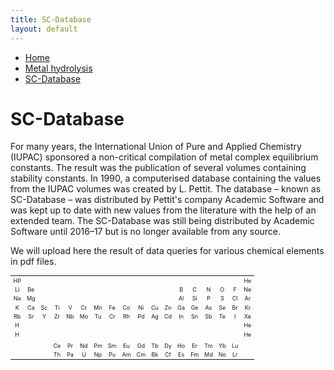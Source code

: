 ```yaml
---
title: SC-Database
layout: default
---
```

<ul>
  <li><a href="/">Home</a></li>
  <li><a href="/cost-nectar.html">Metal hydrolysis</a></li>
  <li><a class="active" href="/sc-database.html">SC-Database</a></li>
</ul>

# SC-Database

For many years, the International Union of Pure and Applied Chemistry (IUPAC) sponsored a non-critical compilation of metal complex equilibrium constants. The result was the publication of several volumes containing stability constants. In 1990, a computerised database containing the values from the IUPAC volumes was created by L. Pettit. The database – known as SC-Database – was distributed by Pettit's company Academic Software and was kept up to date with new values from the literature with the help of an extended team. The SC-Database was still being distributed by Academic Software until 2016–17 but is no longer available from any source.

We will upload here the result of data queries for various chemical elements in pdf files.

<table style="font-size:9px"; "color:black>
  <tr border="1">
    <td align="center" border="1">HP</td>
    <td></td>
    <td></td>
    <td></td>
    <td></td>
    <td></td>
    <td></td>
    <td></td>
    <td></td>
    <td></td>
    <td></td>
    <td></td>
    <td></td>
    <td></td>
    <td></td>
    <td></td>
    <td></td>
    <td align="center" border="1">He</td>
  </tr>
  <tr border="1">
    <td align="center" border="1">Li</td>
    <td align="center" border="1">Be</td>
    <td></td>
    <td></td>
    <td></td>
    <td></td>
    <td></td>
    <td></td>
    <td></td>
    <td></td>
    <td></td>
    <td></td>
    <td align="center" border="1">B</td>
    <td align="center" border="1">C</td>
    <td align="center" border="1">N</td>
    <td align="center" border="1">O</td>
    <td align="center" border="1">F</td>
    <td align="center" border="1">Ne</td>
  </tr>
  <tr border="1">
    <td align="center" border="1">Na</td>
    <td align="center" border="1">Mg</td>
    <td></td>
    <td></td>
    <td></td>
    <td></td>
    <td></td>
    <td></td>
    <td></td>
    <td></td>
    <td></td>
    <td></td>
    <td align="center" border="1">Al</td>
    <td align="center" border="1">Si</td>
    <td align="center" border="1">P</td>
    <td align="center" border="1">S</td>
    <td align="center" border="1">Cl</td>
    <td align="center" border="1">Ar</td>
  </tr>
  <tr border="1">
    <td align="center" border="1">K</td>
    <td align="center" border="1">Ca</td>
    <td align="center" border="1">Sc</td>
    <td align="center" border="1">Ti</td>
    <td align="center" border="1">V</td>
    <td align="center" border="1">Cr</td>
    <td align="center" border="1">Mn</td>
    <td align="center" border="1">Fe</td>
    <td align="center" border="1">Co</td>
    <td align="center" border="1">Ni</td>
    <td align="center" border="1">Cu</td>
    <td align="center" border="1">Zn</td>
    <td align="center" border="1">Ga</td>
    <td align="center" border="1">Ge</td>
    <td align="center" border="1">As</td>
    <td align="center" border="1">Se</td>
    <td align="center" border="1">Br</td>
    <td align="center" border="1">Kr</td>
  </tr>
  <tr>
    <td align="center" border="1">Rb</td>
    <td align="center" border="1">Sr</td>
    <td align="center" border="1">Y</td>
    <td align="center" border="1">Zr</td>
    <td align="center" border="1">Nb</td>
    <td align="center" border="1">Mo</td>
    <td align="center" border="1">Tu</td>
    <td align="center" border="1">Cr</td>
    <td align="center" border="1">Rh</td>
    <td align="center" border="1">Pd</td>
    <td align="center" border="1">Ag</td>
    <td align="center" border="1">Cd</td>
    <td align="center" border="1">In</td>
    <td align="center" border="1">Sn</td>
    <td align="center" border="1">Sb</td>
    <td align="center" border="1">Te</td>
    <td align="center" border="1">I</td>
    <td align="center" border="1">Xe</td>
  </tr>
  <tr>
    <td align="center" border="1">H</td>
    <td align="center" border="1"></td>
    <td align="center" border="1"></td>
    <td align="center" border="1"></td>
    <td align="center" border="1"></td>
    <td align="center" border="1"></td>
    <td align="center" border="1"></td>
    <td align="center" border="1"></td>
    <td align="center" border="1"></td>
    <td align="center" border="1"></td>
    <td align="center" border="1"></td>
    <td align="center" border="1"></td>
    <td align="center" border="1"></td>
    <td align="center" border="1"></td>
    <td align="center" border="1"></td>
    <td align="center" border="1"></td>
    <td align="center" border="1"></td>
    <td align="center" border="1">He</td>
  </tr>
  <tr>
    <td align="center" border="1">H</td>
    <td align="center" border="1"></td>
    <td align="center" border="1"></td>
    <td align="center" border="1"></td>
    <td align="center" border="1"></td>
    <td align="center" border="1"></td>
    <td align="center" border="1"></td>
    <td align="center" border="1"></td>
    <td align="center" border="1"></td>
    <td align="center" border="1"></td>
    <td align="center" border="1"></td>
    <td align="center" border="1"></td>
    <td align="center" border="1"></td>
    <td align="center" border="1"></td>
    <td align="center" border="1"></td>
    <td align="center" border="1"></td>
    <td align="center" border="1"></td>
    <td align="center" border="1">He</td>
  </tr>
  <tr>
    <td></td>
    <td></td>
    <td></td>
    <td></td>
    <td></td>
    <td></td>
    <td></td>
    <td></td>
    <td></td>
    <td></td>
    <td></td>
    <td></td>
    <td></td>
    <td></td>
    <td></td>
    <td></td>
    <td></td>
    <td></td>
  </tr>
  <tr>
    <td></td>
    <td></td>
    <td></td>
    <td align="center" border="1">Ce</td>
    <td align="center" border="1">Pr</td>
    <td align="center" border="1">Nd</td>
    <td align="center" border="1">Pm</td>
    <td align="center" border="1">Sm</td>
    <td align="center" border="1">Eu</td>
    <td align="center" border="1">Gd</td>
    <td align="center" border="1">Tb</td>
    <td align="center" border="1">Dy</td>
    <td align="center" border="1">Ho</td>
    <td align="center" border="1">Er</td>
    <td align="center" border="1">Tm</td>
    <td align="center" border="1">Yb</td>
    <td align="center" border="1">Lu</td>
    <td></td>
  </tr>
  <tr>
    <td></td>
    <td></td>
    <td></td>
    <td align="center" border="1">Th</td>
    <td align="center" border="1">Pa</td>
    <td align="center" border="1">U</td>
    <td align="center" border="1">Np</td>
    <td align="center" border="1">Pu</td>
    <td align="center" border="1">Am</td>
    <td align="center" border="1">Cm</td>
    <td align="center" border="1">Bk</td>
    <td align="center" border="1">Cf</td>
    <td align="center" border="1">Es</td>
    <td align="center" border="1">Fm</td>
    <td align="center" border="1">Md</td>
    <td align="center" border="1">No</td>
    <td align="center" border="1">Lr</td>
    <td></td>
  </tr>
</table>
